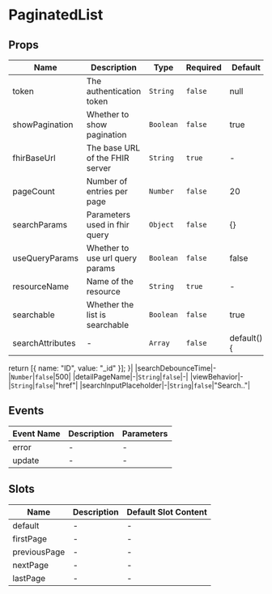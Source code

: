 # PaginatedList

## Props

<!-- @vuese:PaginatedList:props:start -->
|Name|Description|Type|Required|Default|
|---|---|---|---|---|
|token|The authentication token|`String`|`false`|null|
|showPagination|Whether to show pagination|`Boolean`|`false`|true|
|fhirBaseUrl|The base URL of the FHIR server|`String`|`true`|-|
|pageCount|Number of entries per page|`Number`|`false`|20|
|searchParams|Parameters used in fhir query|`Object`|`false`|{}|
|useQueryParams|Whether to use url query params|`Boolean`|`false`|false|
|resourceName|Name of the resource|`String`|`true`|-|
|searchable|Whether the list is searchable|`Boolean`|`false`|true|
|searchAttributes|-|`Array`|`false`|default() {
  return [{
    name: "ID",
    value: "_id"
  }];
}|
|searchDebounceTime|-|`Number`|`false`|500|
|detailPageName|-|`String`|`false`|-|
|viewBehavior|-|`String`|`false`|"href"|
|searchInputPlaceholder|-|`String`|`false`|"Search.."|

<!-- @vuese:PaginatedList:props:end -->


## Events

<!-- @vuese:PaginatedList:events:start -->
|Event Name|Description|Parameters|
|---|---|---|
|error|-|-|
|update|-|-|

<!-- @vuese:PaginatedList:events:end -->


## Slots

<!-- @vuese:PaginatedList:slots:start -->
|Name|Description|Default Slot Content|
|---|---|---|
|default|-|-|
|firstPage|-|-|
|previousPage|-|-|
|nextPage|-|-|
|lastPage|-|-|

<!-- @vuese:PaginatedList:slots:end -->


